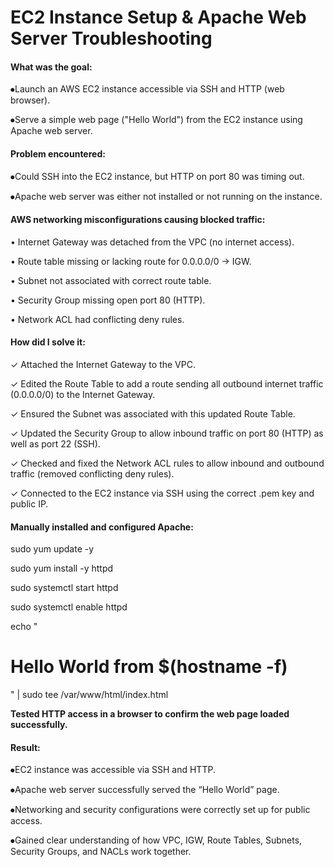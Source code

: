 # **EC2 Instance Setup \& Apache Web Server Troubleshooting**



#### **What was the goal:**



⦁Launch an AWS EC2 instance accessible via SSH and HTTP (web browser).

⦁Serve a simple web page ("Hello World") from the EC2 instance using Apache web server.



#### **Problem encountered:**



⦁Could SSH into the EC2 instance, but HTTP on port 80 was timing out.

⦁Apache web server was either not installed or not running on the instance.





#### **AWS networking misconfigurations causing blocked traffic:**

• Internet Gateway was detached from the VPC (no internet access).

• Route table missing or lacking route for 0.0.0.0/0 → IGW.

• Subnet not associated with correct route table.

• Security Group missing open port 80 (HTTP).

• Network ACL had conflicting deny rules.



#### **How did I solve it:**

✓ Attached the Internet Gateway to the VPC.

✓ Edited the Route Table to add a route sending all outbound internet traffic (0.0.0.0/0) to the Internet Gateway.

✓ Ensured the Subnet was associated with this updated Route Table.

✓ Updated the Security Group to allow inbound traffic on port 80 (HTTP) as well as port 22 (SSH).

✓ Checked and fixed the Network ACL rules to allow inbound and outbound traffic (removed conflicting deny rules).

✓ Connected to the EC2 instance via SSH using the correct .pem key and public IP.





#### **Manually installed and configured Apache:**



sudo yum update -y  

sudo yum install -y httpd  

sudo systemctl start httpd  

sudo systemctl enable httpd  

echo "<h1>Hello World from $(hostname -f)</h1>" | sudo tee /var/www/html/index.html




**Tested HTTP access in a browser to confirm the web page loaded successfully.**





#### **Result:**



⦁EC2 instance was accessible via SSH and HTTP.

⦁Apache web server successfully served the “Hello World” page.

⦁Networking and security configurations were correctly set up for public access.

⦁Gained clear understanding of how VPC, IGW, Route Tables, Subnets, Security Groups, and NACLs work together.









